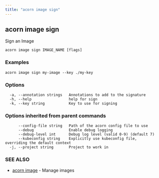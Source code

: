 ```yaml
---
title: "acorn image sign"
---
```

## acorn image sign

Sign an Image

```
acorn image sign IMAGE_NAME [flags]
```

### Examples

```
acorn image sign my-image --key ./my-key
```

### Options

```
  -a, --annotation strings   Annotations to add to the signature
  -h, --help                 help for sign
  -k, --key string           Key to use for signing
```

### Options inherited from parent commands

```
      --config-file string   Path of the acorn config file to use
      --debug                Enable debug logging
      --debug-level int      Debug log level (valid 0-9) (default 7)
      --kubeconfig string    Explicitly use kubeconfig file, overriding the default context
  -j, --project string       Project to work in
```

### SEE ALSO

* [acorn image](acorn_image.md)	 - Manage images

